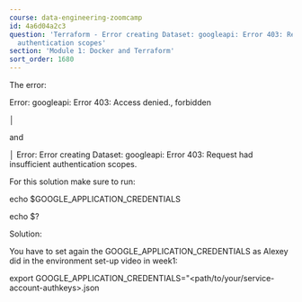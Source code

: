 ```yaml
---
course: data-engineering-zoomcamp
id: 4a6d04a2c3
question: 'Terraform - Error creating Dataset: googleapi: Error 403: Request had insufficient
  authentication scopes'
section: 'Module 1: Docker and Terraform'
sort_order: 1680
---
```


The error:

Error: googleapi: Error 403: Access denied., forbidden

│

and

│ Error: Error creating Dataset: googleapi: Error 403: Request had insufficient authentication scopes.

For this solution make sure to run:

echo $GOOGLE_APPLICATION_CREDENTIALS

echo $?

Solution:

You have to set again the GOOGLE_APPLICATION_CREDENTIALS as Alexey did in the environment set-up video in week1:

export GOOGLE_APPLICATION_CREDENTIALS="<path/to/your/service-account-authkeys>.json

